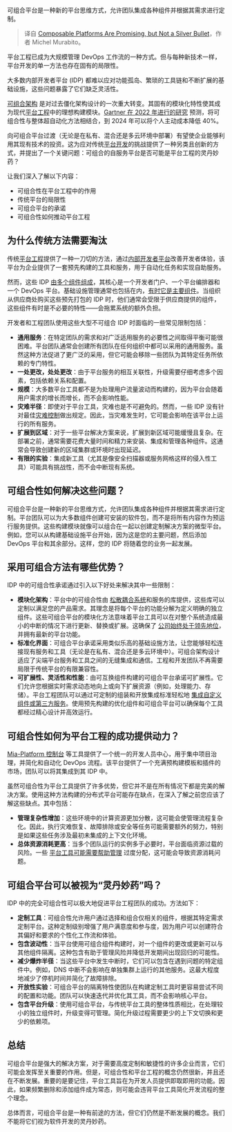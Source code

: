 
<!--
title: 可组合平台前景广阔，但并非灵丹妙药
cover: https://cdn.thenewstack.io/media/2024/05/e0c5f213-blocks123.jpg
-->

可组合平台是一种新的平台思维方式，允许团队集成各种组件并根据其需求进行定制。

> 译自 [Composable Platforms Are Promising, but Not a Silver Bullet](https://thenewstack.io/composable-platforms-are-promising-but-not-a-silver-bullet/)，作者 Michel Murabito。

平台工程已成为大规模管理 DevOps 工作流的一种方式。但与每种新技术一样，平台开发的单一方法也存在固有的局限性。

大多数内部开发者平台 (IDP) 都难以应对功能孤岛、繁琐的工具链和不断扩展的基础设施，这些问题暴露了它们缺乏灵活性。

[可组合架构](https://mia-platform.eu/blog/composable-architecture-retail/) 是对过去僵化架构设计的一次重大转变。其固有的模块化特性使其成为现代[平台工程](https://platmosphere.com/talks/keynote-platform-engineering/)中的理想构建模块。[Gartner 在 2022 年进行的研究](https://www.gartner.com/en/documents/4015820) 预测，将可组合性与整体超自动化方法相结合，到 2024 年可以将个人主动成本降低 40%。

向可组合平台过渡（无论是在私有、混合还是多云环境中部署）有望使企业能够利用其现有技术的投资。这为应对传统[平台开发](https://thenewstack.io/platform-engineering/)的挑战提供了一种另类且创新的方式，并提出了一个关键问题：可组合的自服务平台是否可能是平台工程的灵丹妙药？

让我们深入了解以下内容：

- 可组合性在平台工程中的作用
- 传统平台的局限性
- 可组合平台的承诺
- 可组合性如何推动平台工程

## 为什么传统方法需要淘汰

传统[平台工程](https://www.itopstimes.com/kubernetes/platform-engineering-is-not-just-about-infrastructure/)提供了一种一刀切的方法，通过[内部开发者平台](https://mia-platform.eu/blog/internal-developer-platform-revolution/)改善开发者体验，该平台为企业提供了一套预先构建的工具和服务，用于自动化任务和实现自助服务。

然而，这些 IDP [由多个组件组成](https://mia-platform.eu/blog/seven-core-components-internal-developer-platform/)，其核心是一个开发者门户、一个平台编排器和一个 DevOps 平台。基础设施管理通常也包括在内，[有时它是主要组件](https://www.itopstimes.com/kubernetes/platform-engineering-is-not-just-about-infrastructure/)。当组织从供应商处购买这些预先打包的 IDP 时，他们通常会受限于供应商提供的组件，这些组件有时是不必要的特性——会拖累系统的额外负担。

开发者和工程团队使用这些大型不可组合 IDP 时面临的一些常见限制包括：

- **通用服务**：在特定团队的需求和对广泛适用服务的必要性之间取得平衡可能很困难。平台团队通常会创建所有团队在任何组织中都可以采用的通用服务。虽然这种方法促进了更广泛的采用，但它可能会移除一些团队为其特定任务所依赖的专门特性。
- **一处更改，处处更改**：由于平台服务的相互关联性，升级需要仔细考虑多个因素，包括依赖关系和配置。
- **规模**：大多数平台工具都不是为处理用户流量波动而构建的，因为平台会随着用户需求的增长而增长，而不会影响性能。
- **灾难半径**：即使对于平台工具，灾难也是不可避免的。然而，一些 IDP 没有针对最佳[灾难控制](https://thenewstack.io/security/)做出规定。因此，当灾难发生时，它可能会影响在该平台上运行的所有服务。
- **扩展到区域**：对于一些平台解决方案来说，扩展到新区域可能缓慢且复杂。在部署之前，通常需要花费大量时间和精力来安装、集成和管理各种组件。这通常会导致创建新的区域集群或环境时出现延迟。
- **有限的实验**：集成新工具（尤其是像安全扫描器或服务网格这样的侵入性工具）可能具有挑战性，而不会中断现有系统。

## 可组合性如何解决这些问题？

可组合平台是一种新的平台思维方式，允许团队集成各种组件并根据其需求进行定制。平台团队可以为大多数组件创建可安装的软件包，而不是将所有内容作为预运行服务提供。这些构建模块就像可以组合在一起以创建定制解决方案的微型平台。例如，您可以从构建基础设施平台开始，因为这是您的主要问题，然后添加 DevOps 平台和其余部分。这样，您的 IDP 将随着您的业务一起发展。

## 采用可组合方法有哪些优势？

IDP 中的可组合性承诺通过引入以下好处来解决其中一些限制：

- **模块化架构**：平台中的可组合性由 [松散耦合系统](https://glossary.cncf.io/loosely-coupled-architecture/)和服务的库提供，这些库可以定制以满足您的产品需求。其理念是将每个平台的功能分解为定义明确的独立组件。这些可组合平台的模块化方法意味着平台工具可以在对整个系统造成最小的中断的情况下进行更新、替换或扩展。这确保了 [公司始终处于领先地位](https://mia-platform.eu/blog/composable-applications/)，并拥有最新的平台功能。
- **标准化界面**：可组合平台承诺采用类似乐高的基础设施方法，让您能够轻松连接现有服务和工具（无论是在私有、混合还是多云环境中）。可组合架构设计适应了尖端平台服务和工具之间的无缝集成和通信。工程和开发团队不再需要局限于传统平台的有限兼容性。
- **可扩展性、灵活性和性能**：由可互换组件构建的可组合平台承诺可扩展性。它们允许您根据实时需求动态地向上或向下扩展资源（例如，处理能力、存储）。平台工程团队可以通过可定制的组装和开放集成标准轻松地 [集成自定义组件或第三方服务](https://mia-platform.eu/blog/composable-architecture/)。使用预先构建的优化组件和可组合平台可以确保每个工具都经过精心设计并高效运行。

## 可组合性如何为平台工程的成功提供动力？

[Mia-Platform 控制台](https://mia-platform.eu/platform/console/) 等工具提供了一个统一的开发人员中心，用于集中项目治理，并简化和自动化 DevOps 流程。该平台提供了一个充满预构建模板和插件的市场，团队可以将其集成到其 IDP 中。

虽然可组合性为平台工具提供了许多优势，但它并不是在所有情况下都是完美的解决方案。使用这种方法构建的分布式平台可能存在缺点，在深入了解之前您应该了解这些缺点。其中包括：

- **管理复杂性增加**：这些环境中的计算资源更加分散，这可能会使管理流程复杂化。因此，执行灾难恢复、故障排除或安全等任务可能需要额外的努力，特别是如果这些任务涉及最初未集成的上下文化环境。
- **总体资源消耗更高**：当多个团队运行的实例多于必要时，平台面临资源过载的风险。一些 [平台工具可能需要帮助管理](https://thenewstack.io/cloud-management-platforms-need-robust-automated-integration/) 过度分配，这可能会导致资源消耗问题。

## 可组合平台可以被视为“灵丹妙药”吗？

IDP 中的完全可组合性可以极大地促进平台工程团队的成功。方法如下：

- **定制工具**：可组合性允许用户通过选择和组合仅相关的组件，根据其特定需求定制平台。这种定制级别增强了用户满意度和参与度，因为用户可以创建符合其偏好和要求的个性化工作流和体验。
- **包含波动性**：当平台使用可组合组件构建时，对一个组件的更改或更新可以与其他组件隔离。这种包含有助于管理风险并降低开发期间出现回归的可能性。
- **减少爆炸半径**：当这些平台中发生中断时，它们可以包含在遇到问题的特定组件中。例如，DNS 中断不会影响在单独集群上运行的其他服务。这最大程度地减少了停机时间并简化了故障排除。
- **开放性实验**：可组合平台的隔离特性使团队在构建定制工具时更容易尝试不同的配置和功能。团队可以快速迭代并优化其工具，而不会影响核心平台。
- **包含平台升级**：使用可组合平台，与传统平台工具的整体性质相比，在处理较小的独立组件时，升级变得可管理。简化升级过程需要更少的上下文切换和更少的依赖项。

## 总结

可组合平台是强大的解决方案，对于需要高度定制和敏捷性的许多企业而言，它们可能会发挥至关重要的作用。但是，可组合性和平台工程的概念仍然很新，并且还在不断发展。重要的是要记住，平台工具旨在为开发人员提供即取即用的功能。因此，如果频繁删除和添加组件成为常态，则可能会违背平台工具简化开发流程的整个理念。

总体而言，可组合平台是一种有前途的方法，但它们仍然是不断发展的概念。我们不能将它们视为软件开发的灵丹妙药。
